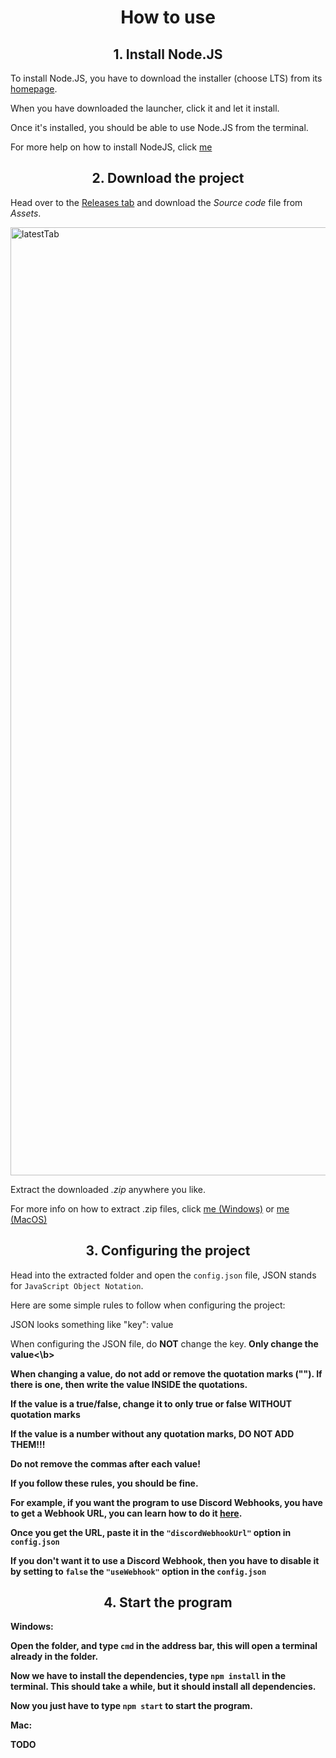 <h1 align="center">How to use</h1>

<h2 align="center">1. Install Node.JS</h2>

To install Node.JS, you have to download the installer (choose LTS) from its [homepage](https://nodejs.org/).

When you have downloaded the launcher, click it and let it install.

Once it's installed, you should be able to use Node.JS from the terminal.

For more help on how to install NodeJS, click [me](https://www.pluralsight.com/guides/getting-started-with-nodejs)

<h2 align="center">2. Download the project</h2>

Head over to the [Releases tab](https://github.com/aesthetic0001/2Lazy2Flip/releases/latest) and download the <em>Source code</em> file from <em>Assets</em>.

<img width="1517" alt="latestTab" src="https://user-images.githubusercontent.com/15858616/144899052-f4044eb2-f7cc-4c1b-9cc1-f11a4d367b24.png">

Extract the downloaded <em>.zip</em> anywhere you like.

For more info on how to extract .zip files, click [me (Windows)](https://www.cedarville.edu/insights/computer-help/post/how-to-extract-files-from-a-zipped-compressed-folder) or [me (MacOS)](https://www.businessinsider.com/how-to-unzip-files-on-mac#:~:text=To%20unzip%20zipped%20files%20on,zipped%20folder%20on%20your%20desktop.)

<h2 align="center">3. Configuring the project</h2>

Head into the extracted folder and open the `config.json` file, JSON stands for `JavaScript Object Notation`.

Here are some simple rules to follow when configuring the project:

JSON looks something like "key": value

When configuring the JSON file, do <b>NOT</b> change the key. <b>Only change the value<\b>

When changing a value, do not add or remove the quotation marks (""). If there is one, then write the value INSIDE the quotations.

If the value is a true/false, change it to only true or false WITHOUT quotation marks

If the value is a number without any quotation marks, DO NOT ADD THEM!!!

Do not remove the commas after each value!

If you follow these rules, you should be fine. 

For example, if you want the program to use Discord Webhooks, you have to get a Webhook URL, you can learn how to do it [here](https://help.dashe.io/en/articles/2521940-how-to-create-a-discord-webhook-url).

Once you get the URL, paste it in the `"discordWebhookUrl"` option in `config.json`

If you don't want it to use a Discord Webhook, then you have to disable it by setting to `false` the `"useWebhook"` option in the `config.json`

<h2 align="center">4. Start the program</h2>

Windows:

Open the folder, and type `cmd` in the address bar, this will open a terminal already in the folder.

Now we have to install the dependencies, type `npm install` in the terminal. This should take a while, but it should install all dependencies.

Now you just have to type `npm start` to start the program.

Mac:

TODO

